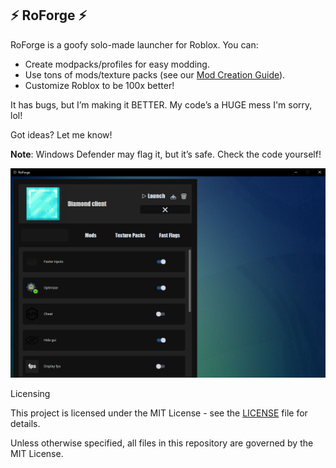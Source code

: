 ## ⚡ RoForge ⚡

RoForge is a goofy solo-made launcher for Roblox. You can:
- Create modpacks/profiles for easy modding.
- Use tons of mods/texture packs (see our [Mod Creation Guide](https://github.com/UniversalShift/RoForge/wiki/Mod-Creation)).
- Customize Roblox to be 100x better!

It has bugs, but I’m making it BETTER. My code’s a HUGE mess I'm sorry, lol!

Got ideas? Let me know!

**Note**: Windows Defender may flag it, but it’s safe. Check the code yourself!


![RoForge Screenshot](https://raw.githubusercontent.com/UniversalShift/RoForge/refs/heads/main/RoForgeIMG.png)

Licensing

This project is licensed under the MIT License - see the [LICENSE](https://github.com/UniversalShift/RoForge/blob/main/LICENSE) file for details.

Unless otherwise specified, all files in this repository are governed by the MIT License.
